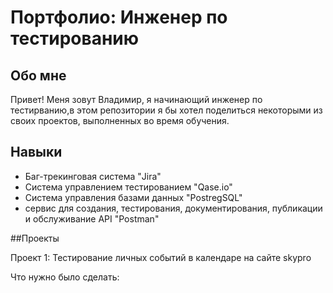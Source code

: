 # Портфолио: Инженер по тестированию
## Обо мнe

Привет! Меня зовут Владимир, я начинающий инженер по тестирванию,в этом репозитории я бы хотел поделиться некоторыми из своих проектов, выполненных во время обучения.

## Навыки 
- Баг-трекинговая система "Jira"
- Система управлением тестированием "Qase.io" 
- Система управления базами данных "PostregSQL"
- сервис для создания, тестирования, документирования, публикации и обслуживание API "Postman"

 ##Проекты
 <p> Проект 1: Тестирование личных событий в календаре на сайте skypro <P>
 <p> Что нужно было сделать: 
 


 
